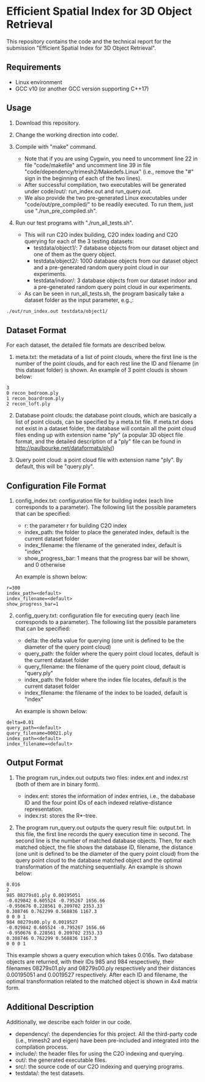 # Efficient Spatial Index for 3D Object Retrieval

This repository contains the code and the technical report for the submission "Efficient Spatial Index for 3D Object Retrieval".

## Requirements

* Linux environment
* GCC v10 (or another GCC version supporting C++17)

## Usage

1. Download this repository.

2. Change the working direction into code/.

3. Compile with "make" command.
   - Note that if you are using Cygwin, you need to uncomment line 22 in file "code/makefile" and uncomment line 39 in file "code/dependency/trimesh2/Makedefs.Linux" (i.e., remove the "#" sign in the beginning of each of the two lines).
   - After successful compilation, two executables will be generated under code/out/: run_index.out and run_query.out.
   - We also provide the two pre-generated Linux executables under "code/out/pre_compiled/" to be readily executed. To run them, just use "./run_pre_compiled.sh".

4. Run our test programs with "./run_all_tests.sh".
   - This will run C2O index building, C2O index loading and C2O querying for each of the 3 testing datasets:
     * testdata/object1/: 7 database objects from our dataset object and one of them as the query object.
     * testdata/object2/: 1000 database objects from our dataset object and a pre-generated random query point cloud in our experiments.
     * testdata/indoor/: 3 database objects from our dataset indoor and a pre-generated random query point cloud in our experiments.
   - As can be seen in run_all_tests.sh, the program basically take a dataset folder as the input parameter, e.g.,:

```sh
./out/run_index.out testdata/object1/
```

## Dataset Format

For each dataset, the detailed file formats are described below.

1. meta.txt: the metadata of a list of point clouds, where the first line is the number of the point clouds, and for each rest line the ID and filename (in this dataset folder) is shown. An example of 3 point clouds is shown below:
```
3
0 recon_bedroom.ply
1 recon_boardroom.ply
2 recon_loft.ply
```

2. Database point clouds: the database point clouds, which are basically a list of point clouds, can be specified by a meta.txt file. If meta.txt does not exist in a dataset folder, the database will contain all the point cloud files ending up with extension name "ply" (a popular 3D object file format, and the detailed description of a "ply" file can be found in http://paulbourke.net/dataformats/ply/)

3. Query point cloud: a point cloud file with extension name "ply". By default, this will be "query.ply".

## Configuration File Format

1. config_index.txt: configuration file for building index (each line corresponds to a parameter). The following list the possible parameters that can be specified:
   * r: the parameter r for building C2O index
   * index_path: the folder to place the generated index, default is the current dataset folder
   * index_filename: the filename of the generated index, default is "index"
   * show_progress_bar: 1 means that the progress bar will be shown, and 0 otherwise

   An example is shown below:
```
r=300
index_path=<default>
index_filename=<default>
show_progress_bar=1
```

2. config_query.txt: configuration file for executing query (each line corresponds to a parameter). The following list the possible parameters that can be specified:
   * delta: the delta value for querying (one unit is defined to be the diameter of the query point cloud)
   * query_path: the folder where the query point cloud locates, default is the current dataset folder
   * query_filename: the filename of the query point cloud, default is "query.ply"
   * index_path: the folder where the index file locates, default is the current dataset folder
   * index_filename: the filename of the index to be loaded, default is "index"
   
   An example is shown below:
```
delta=0.01
query_path=<default>
query_filename=00021.ply
index_path=<default>
index_filename=<default>
```

## Output Format

1. The program run_index.out outputs two files: index.ent and index.rst (both of them are in binary form).
   * index.ent: stores the information of index entries, i.e., the dababase ID and the four point IDs of each indexed relative-distance representation.
   * index.rst: stores the R*-tree.

2. The program run_query.out outputs the query result file: output.txt. In this file, the first line records the query execution time in second. The second line is the number of matched database objects. Then, for each matched object, the file shows the database ID, filename, the distance (one unit is defined to be the diameter of the query point cloud) from the query point cloud to the database matched object and the optimal transformation of the matching sequentially. An example is shown below:
```
0.016
2
985 08279s01.ply 0.00195051
-0.029842 0.605524 -0.795267 1656.66
-0.950676 0.228561 0.209702 2353.33
0.308746 0.762299 0.568836 1167.3
0 0 0 1
984 08279s00.ply 0.0019527
-0.029842 0.605524 -0.795267 1656.66
-0.950676 0.228561 0.209702 2353.33
0.308746 0.762299 0.568836 1167.3
0 0 0 1
```

   This example shows a query execution which takes 0.016s. Two database objects are returned, with their IDs 985 and 984 respectively, their filenames 08279s01.ply and 08279s00.ply respectively and their distances 0.00195051 and 0.0019527 respectively. After each ID and filename, the optimal transformation related to the matched object is shown in 4x4 matrix form.

## Additional Description

Additionally, we describe each folder in our code.

   * dependency/: the dependencies for this project. All the third-party code (i.e., trimesh2 and eigen) have been pre-included and integrated into the compilation process.
   * include/: the header files for using the C2O indexing and querying.
   * out/: the generated executable files.
   * src/: the source code of our C2O indexing and querying programs.
   * testdata/: the test datasets.
